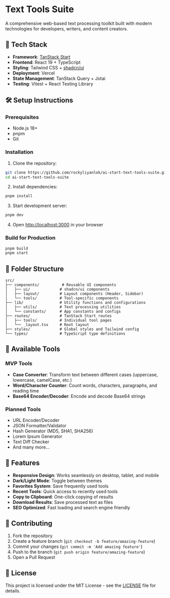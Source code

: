 # Text Tools Suite

A comprehensive web-based text processing toolkit built with modern technologies for developers, writers, and content creators.

## 🚀 Tech Stack

- **Framework**: [TanStack Start](https://start.tanstack.com/)
- **Frontend**: React 19 + TypeScript
- **Styling**: Tailwind CSS + [shadcn/ui](https://ui.shadcn.com/)
- **Deployment**: Vercel
- **State Management**: TanStack Query + Jotai
- **Testing**: Vitest + React Testing Library

## 🛠️ Setup Instructions

### Prerequisites
- Node.js 18+ 
- pnpm
- Git

### Installation

1. Clone the repository:
```bash
git clone https://github.com/rockyliyanlok/ai-start-text-tools-suite.git
cd ai-start-text-tools-suite
```

2. Install dependencies:
```bash
pnpm install
```

3. Start development server:
```bash
pnpm dev
```

4. Open [http://localhost:3000](http://localhost:3000) in your browser

### Build for Production
```bash
pnpm build
pnpm start
```

## 📁 Folder Structure

```
src/
├── components/          # Reusable UI components
│   ├── ui/             # shadcn/ui components
│   ├── layout/         # Layout components (Header, Sidebar)
│   └── tools/          # Tool-specific components
├── lib/                # Utility functions and configurations
│   ├── utils/          # Text processing utilities
│   └── constants/      # App constants and configs
├── routes/             # TanStack Start routes
│   ├── tools/          # Individual tool pages
│   └── _layout.tsx     # Root layout
├── styles/             # Global styles and Tailwind config
└── types/              # TypeScript type definitions
```

## 🧰 Available Tools

### MVP Tools
- **Case Converter**: Transform text between different cases (uppercase, lowercase, camelCase, etc.)
- **Word/Character Counter**: Count words, characters, paragraphs, and reading time
- **Base64 Encoder/Decoder**: Encode and decode Base64 strings

### Planned Tools
- URL Encoder/Decoder
- JSON Formatter/Validator
- Hash Generator (MD5, SHA1, SHA256)
- Lorem Ipsum Generator
- Text Diff Checker
- And many more...

## 🌟 Features

- **Responsive Design**: Works seamlessly on desktop, tablet, and mobile
- **Dark/Light Mode**: Toggle between themes
- **Favorites System**: Save frequently used tools
- **Recent Tools**: Quick access to recently used tools
- **Copy to Clipboard**: One-click copying of results
- **Download Results**: Save processed text as files
- **SEO Optimized**: Fast loading and search engine friendly

## 🤝 Contributing

1. Fork the repository
2. Create a feature branch (`git checkout -b feature/amazing-feature`)
3. Commit your changes (`git commit -m 'Add amazing feature'`)
4. Push to the branch (`git push origin feature/amazing-feature`)
5. Open a Pull Request

## 📄 License

This project is licensed under the MIT License - see the [LICENSE](LICENSE) file for details.
